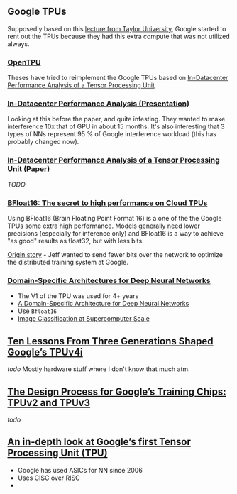 ## Google TPUs
Supposedly based on this [lecture from Taylor University](https://www.youtube.com/watch?v=9Mo80a4s0Bs), Google started to rent out the TPUs because they had this extra compute that was not utilized always.

### [OpenTPU](https://github.com/UCSBarchlab/OpenTPU)
Theses have tried to reimplement the Google TPUs based on  [In-Datacenter Performance Analysis of a Tensor Processing Unit](https://arxiv.org/abs/1704.04760)

### [In-Datacenter Performance Analysis (Presentation)](https://www.cse.wustl.edu/~roger/566S.s21/In-Datacenter%20Performance%20Analysis%20of%20a%20Tensor%20Processing%20Unit.pdf)
Looking at this before the paper, and quite infesting. They wanted to make interference 10x that of GPU in about 15 months. It's also interesting that 3 types of NNs represent 95 % of Google interference workload (this has probably changed now).

### [In-Datacenter Performance Analysis of a Tensor Processing Unit (Paper)](https://arxiv.org/abs/1704.04760)
*TODO*

### [BFloat16: The secret to high performance on Cloud TPUs](https://cloud.google.com/blog/products/ai-machine-learning/bfloat16-the-secret-to-high-performance-on-cloud-tpus)
Using BFloat16 (Brain Floating Point Format 16) is a one of the the Google TPUs some extra high performance. Models generally need lower precisions (especially for inference only) and BFloat16 is a way to achieve "as good" results as float32, but with less bits.

[Origin story](https://twitter.com/JeffDean/status/1717030662144921670) - Jeff wanted to send fewer bits over the network to optimize the distributed training system at Google.

### [Domain-Specific Architectures for Deep Neural Networks](https://inst.eecs.berkeley.edu//~cs152/sp19/lectures/L20-DSA.pdf)
- The V1 of the TPU was used for 4+ years
- [A Domain-Specific Architecture for Deep Neural Networks](https://cacm.acm.org/magazines/2018/9/230571-a-domain-specific-architecture-for-deep-neural-networks/fulltext)
- Use `Bfloat16`
- [Image Classification at Supercomputer Scale](https://arxiv.org/pdf/1811.06992.pdf)

## [Ten Lessons From Three Generations Shaped Google’s TPUv4i](https://gwern.net/doc/ai/scaling/hardware/2021-jouppi.pdf)
*todo*
Mostly hardware stuff where I don't know that much atm.

## [The Design Process for Google’s Training Chips: TPUv2 and TPUv3](https://gwern.net/doc/ai/scaling/hardware/2021-norrie.pdf)
*todo*

## [An in-depth look at Google’s first Tensor Processing Unit (TPU)](https://cloud.google.com/blog/products/ai-machine-learning/an-in-depth-look-at-googles-first-tensor-processing-unit-tpu)
- Google has used ASICs for NN since 2006
- Uses CISC over RISC
- 

